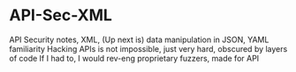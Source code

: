 # API-Sec-XML
API Security notes, XML, (Up next is) data manipulation in JSON, YAML familiarity
  Hacking APIs is not impossible, just very hard, obscured by layers of code
  If I had to, I would rev-eng proprietary fuzzers, made for API
